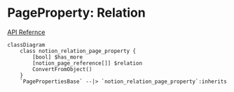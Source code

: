 # PageProperty: Relation

[API Refernce](https://developers.notion.com/reference/page-property-values#relation)

```mermaid
classDiagram
    class notion_relation_page_property {
        [bool] $has_more        
        [notion_page_reference[]] $relation
        ConvertFromObject()
    }
    `PagePropertiesBase` --|> `notion_relation_page_property`:inherits
```

